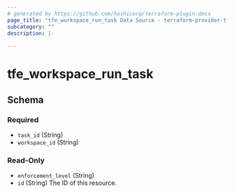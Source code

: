 ```yaml
---
# generated by https://github.com/hashicorp/terraform-plugin-docs
page_title: "tfe_workspace_run_task Data Source - terraform-provider-tfe"
subcategory: ""
description: |-
  
---
```


# tfe_workspace_run_task





<!-- schema generated by tfplugindocs -->
## Schema

### Required

- `task_id` (String)
- `workspace_id` (String)

### Read-Only

- `enforcement_level` (String)
- `id` (String) The ID of this resource.

